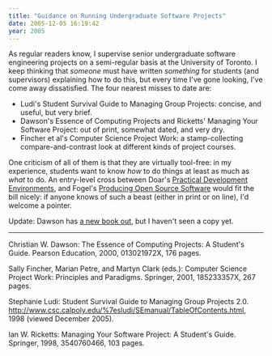 ```yaml
---
title: "Guidance on Running Undergraduate Software Projects"
date: 2005-12-05 16:19:42
year: 2005
---
```

As regular readers know, I supervise senior undergraduate software engineering projects on a semi-regular basis at the University of Toronto.  I keep thinking that <em>someone</em> must have written <em>something</em> for students (and supervisors) explaining how to do this, but every time I've gone looking, I've come away dissatisfied.  The four nearest misses to date are:
<ul>
	<li>Ludi's Student Survival Guide to Managing Group Projects: concise, and useful, but very brief.</li>
	<li>Dawson's Essence of Computing Projects and Ricketts' Managing Your Software Project: out of print, somewhat dated, and very dry.</li>
	<li>Fincher et al's Computer Science Project Work: a stamp-collecting compare-and-contrast look at different kinds of project courses.</li>
</ul>
One criticism of all of them is that they are virtually tool-free: in my experience, students want to know <em>how</em> to do things at least as much as <em>what</em> to do.  An entry-level cross between Doar's <a href="http://pyre.third-bit.com/blog/archives/000299.html">Practical Development Environments</a>, and Fogel's <a href="http://pyre.third-bit.com/blog/archives/000305.html">Producing Open Source Software</a> would fit the bill nicely: if anyone knows of such a beast (either in print or on line), I'd welcome a pointer.

Update: Dawson has <a href="http://www.amazon.com/gp/product/0321263553">a new book out</a>, but I haven't seen a copy yet.

<hr />Christian W. Dawson: The Essence of Computing Projects: A Student's Guide.  Pearson Education, 2000, 013021972X, 176 pages.

Sally Fincher, Marian Petre, and Martyn Clark (eds.): Computer Science Project Work: Principles and Paradigms. Springer, 2001, 185233357X, 267 pages.

Stephanie Ludi: Student Survival Guide to Managing Group Projects 2.0.  <a href="http://www.csc.calpoly.edu/%7esludi/SEmanual/TableOfContents.html">http://www.csc.calpoly.edu/%7esludi/SEmanual/TableOfContents.html</a>, 1998 (viewed December 2005).

Ian W. Ricketts: Managing Your Software Project: A Student's Guide.  Springer, 1998, 3540760466, 103 pages.
